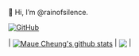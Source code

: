 <!---
- 👋 Hi, I’m @rainofsilence
- 👀 I’m interested in ...
- 🌱 I’m currently learning ...
- 💞️ I’m looking to collaborate on ...
- 📫 How to reach me ...
--->

👋 Hi, I’m @rainofsilence.

[![GitHub](https://img.shields.io/badge/dynamic/json?url=https%3A%2F%2Fapi.swo.moe%2Fstats%2Fgithub%2Frainofsilence&query=count&color=181717&label=GitHub&labelColor=282c34&logo=github&suffix=+follows&cacheSeconds=3600)](https://github.com/rainofsilence)

| <a href="https://github.com/anuraghazra/github-readme-stats"><img align="center" src="https://github-readme-stats.vercel.app/api?username=rainofsilence&count_private=true&hide=stars&show_icons=true&theme=highcontrast&hide_border=true&cache_seconds=3600" alt="Maue Cheung's github stats" /></a> | <a href="https://github.com/anuraghazra/github-readme-stats"><img align="center" src="https://github-readme-stats.vercel.app/api/top-langs/?username=rainofsilence&layout=compact&show_icons=true&theme=highcontrast&hide_border=true&cache_seconds=3600&hide=python,c,yacc,lex&langs_count=5" /></a> |

<!---
[![Maue Cheung's GitHub stats](https://github-readme-stats.vercel.app/api?username=rainofsilence&theme=dracula&show_icons=true)](https://github.com/anuraghazra/github-readme-stats)
--->


<!---
rainofsilence/rainofsilence is a ✨ special ✨ repository because its `README.md` (this file) appears on your GitHub profile.
You can click the Preview link to take a look at your changes.
--->
